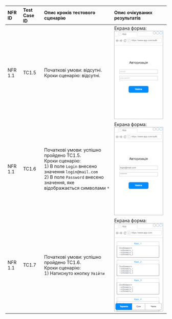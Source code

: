 |NFR ID|Test Case ID|Опис кроків тестового сценарію|Опис очікуваних результатів|
|:-|:-|:-|:-|
|NFR 1.1|TC1.5|Початкові умови: відсутні. <br> Кроки сценарію: відсутні. <br>|Екрана форма: <br> ![image](/2-SoftwareDesign//2.8-TestCases/empty-form.png)|
|NFR 1.1|TC1.6|Початкові умови: успішно пройдено TC1.5. <br> Кроки сценарію:<br> 1) В поле `Login` внесено значення `login@mail.com` <br>2) В поле `Password` внесено значення, яке відображається символами `*`| Екрана форма: <br> ![image](/2-SoftwareDesign/2.8-TestCases/filled-form.png)|
|NFR 1.1|TC1.7|Початкові умови: успішно пройдено TC1.6. <br> Кроки сценарію: <br> 1) Натиснуто кнопку `Увійти`|Екрана форма: <br> ![image](/2-SoftwareDesign/2.8-TestCases/final.png)|